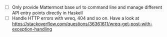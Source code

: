 - [ ] Only provide Mattermost base url to command line and manage different API entry points directly in Haskell
- [ ] Handle HTTP errors with wreq, 404 and so on. Have a look at https://stackoverflow.com/questions/36361611/wreq-get-post-with-exception-handling
